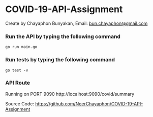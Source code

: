# COVID-19-API-Assignment
Create by Chayaphon Bunyakan, Email: bun.chayaphon@gmail.com

### Run the API by typing the following command
```
go run main.go
```

### Run tests by typing the following command
```
go test -v
```

### API Route
Running on PORT 9090 
http://localhost:9090/covid/summary

Source Code: https://github.com/NeerChayaphon/COVID-19-API-Assignment

